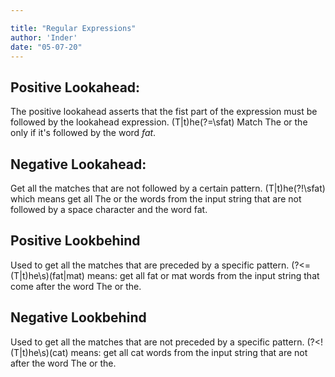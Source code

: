 ```yaml
---

title: "Regular Expressions"
author: 'Inder'
date: "05-07-20"
---
```



## Positive Lookahead:
The positive lookahead asserts that the fist part of the expression must be followed by the lookahead expression.
(T|t)he(?=\sfat) Match The or the only if it's followed by the word <em>fat</em>.

## Negative Lookahead:
Get all the matches that are not followed by a certain pattern. (T|t)he(?!\sfat) which means get all The or the words from the input string that are not followed by a space character and the word fat.

## Positive Lookbehind
Used to get all the matches that are preceded by a specific pattern. (?<=(T|t)he\s)(fat|mat) means: get all fat or mat words from the input string that come after the word The or the.

## Negative Lookbehind
Used to get all the matches that are not preceded by a specific pattern. (?<!(T|t)he\s)(cat) means: get all cat words from the input string that are not after the word The or the.
